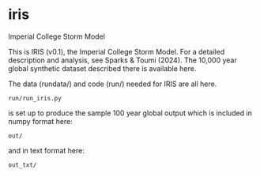 # iris
Imperial College Storm Model

This is IRIS (v0.1), the Imperial College Storm Model. For a detailed description and analysis, see Sparks & Toumi (2024). The 10,000 year global synthetic dataset described there is available here.

The data (rundata/) and code (run/) needed for IRIS are all here. 

    run/run_iris.py 

is set up to produce the sample 100 year global output which is included in numpy format here:

    out/

and in text format here:

    out_txt/
